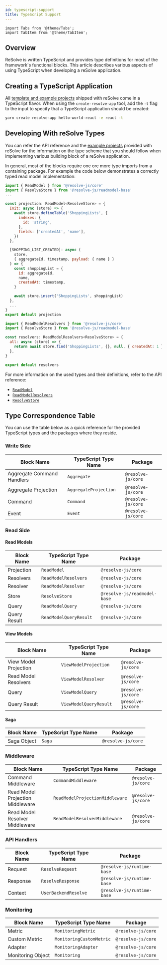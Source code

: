 ```yaml
---
id: typescript-support
title: TypeScript Support
---
```


```mdx-code-block
import Tabs from '@theme/Tabs';
import TabItem from '@theme/TabItem';
```

## Overview

ReSolve is written TypeScript and provides type definitions for most of the framework's functional blocks.
This article describes various aspects of using TypeScript when developing a reSolve application.

## Creating a TypeScript Application

All [template and example projects](introduction.md#examples-and-template-projects) shipped with reSolve come in a TypeScript flavor. When using the `create-resolve-app` tool, add the `-t` flag to the input to specify that a TypeScript application should be created:

```sh
yarn create resolve-app hello-world-react -e react -t
```

## Developing With reSolve Types

You can refer the API reference and the [example projects](introduction.md#examples-and-template-projects) provided with reSolve for the information on the type scheme that you should follow when implementing various building block of a reSolve application.

In general, most of the blocks require one ore more type imports from a containing package. For example the code below demonstrates a correctly typed read model implementation:

<Tabs>
<TabItem value="projection" label="Projection" default>

```js
import { ReadModel } from '@resolve-js/core'
import { ResolveStore } from '@resolve-js/readmodel-base'
...

const projection: ReadModel<ResolveStore> = {
  Init: async (store) => {
    await store.defineTable('ShoppingLists', {
      indexes: {
        id: 'string',
      },
      fields: ['createdAt', 'name'],
    })
  },

  [SHOPPING_LIST_CREATED]: async (
    store,
    { aggregateId, timestamp, payload: { name } }
  ) => {
    const shoppingList = {
      id: aggregateId,
      name,
      createdAt: timestamp,
    }

    await store.insert('ShoppingLists', shoppingList)
  },
  ...
}
export default projection
```

</TabItem>
<TabItem value="resolvers" label="Resolvers">

```js
import { ReadModelResolvers } from '@resolve-js/core'
import { ResolveStore } from '@resolve-js/readmodel-base'

const resolvers: ReadModelResolvers<ResolveStore> = {
  all: async (store) => {
    return await store.find('ShoppingLists', {}, null, { createdAt: 1 })
  },
}

export default resolvers
```

</TabItem>
</Tabs>

For more information on the used types and their definitions, refer to the API reference:

- [`ReadModel`](api/read-model/projection.md)
- [`ReadModelResolvers`](api/read-model/resolver.md)
- [`ResolveStore`](api/read-model/store.md)

## Type Correspondence Table

You can use the table below as a quick reference for the provided TypeScript types and the packages where they reside.

### Write Side

| Block Name                 | TypeScript Type Name  | Package            |
| -------------------------- | --------------------- | ------------------ |
| Aggregate Command Handlers | `Aggregate`           | `@resolve-js/core` |
| Aggregate Projection       | `AggregateProjection` | `@resolve-js/core` |
| Command                    | `Command`             | `@resolve-js/core` |
| Event                      | `Event`               | `@resolve-js/core` |

### Read Side

#### Read Models

| Block Name   | TypeScript Type Name   | Package                      |
| ------------ | ---------------------- | ---------------------------- |
| Projection   | `ReadModel`            | `@resolve-js/core`           |
| Resolvers    | `ReadModelResolvers`   | `@resolve-js/core`           |
| Resolver     | `ReadModelResolver`    | `@resolve-js/core`           |
| Store        | `ResolveStore`         | `@resolve-js/readmodel-base` |
| Query        | `ReadModelQuery`       | `@resolve-js/core`           |
| Query Result | `ReadModelQueryResult` | `@resolve-js/core`           |

#### View Models

| Block Name            | TypeScript Type Name   | Package            |
| --------------------- | ---------------------- | ------------------ |
| View Model Projection | `ViewModelProjection`  | `@resolve-js/core` |
| Read Model Resolvers  | `ViewModelResolver`    | `@resolve-js/core` |
| Query                 | `ViewModelQuery`       | `@resolve-js/core` |
| Query Result          | `ViewModelQueryResult` | `@resolve-js/core` |

#### Saga

| Block Name  | TypeScript Type Name | Package            |
| ----------- | -------------------- | ------------------ |
| Saga Object | `Saga`               | `@resolve-js/core` |

### Middleware

| Block Name                       | TypeScript Type Name            | Package            |
| -------------------------------- | ------------------------------- | ------------------ |
| Command Middleware               | `CommandMiddleware`             | `@resolve-js/core` |
| Read Model Projection Middleware | `ReadModelProjectionMiddleware` | `@resolve-js/core` |
| Read Model Resolver Middleware   | `ReadModelResolverMiddleware`   | `@resolve-js/core` |

### API Handlers

| Block Name | TypeScript Type Name | Package                    |
| ---------- | -------------------- | -------------------------- |
| Request    | `ResolveRequest`     | `@resolve-js/runtime-base` |
| Response   | `ResolveResponse`    | `@resolve-js/runtime-base` |
| Context    | `UserBackendResolve` | `@resolve-js/runtime-base` |

### Monitoring

| Block Name        | TypeScript Type Name     | Package            |
| ----------------- | ------------------------ | ------------------ |
| Metric            | `MonitoringMetric`       | `@resolve-js/core` |
| Custom Metric     | `MonitoringCustomMetric` | `@resolve-js/core` |
| Adapter           | `MonitoringAdapter`      | `@resolve-js/core` |
| Monitoring Object | `Monitoring`             | `@resolve-js/core` |
